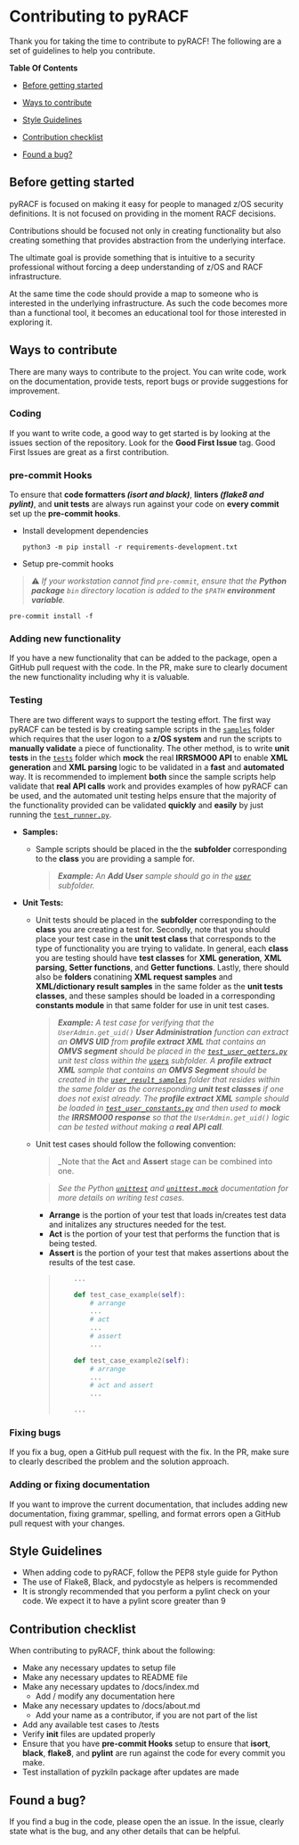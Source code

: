 # Contributing to pyRACF

Thank you for taking the time to contribute to pyRACF!
The following are a set of guidelines to help you contribute.

**Table Of Contents**

* [Before getting started](#before-getting-started)

* [Ways to contribute](#ways-to-contribute)

* [Style Guidelines](#style-guidelines)

* [Contribution checklist](#contribution-checklist)

* [Found a bug?](#found-a-bug)

## Before getting started

pyRACF is focused on making it easy for people to managed z/OS security definitions. It is not focused on providing in the moment RACF decisions.

Contributions should be focused not only in creating functionality but also creating something that provides abstraction from the underlying interface.

The ultimate goal is provide something that is intuitive to a security professional without forcing a deep understanding of z/OS and RACF infrastructure.

At the same time the code should provide a map to someone who is interested in the underlying infrastructure. As such the code becomes more than a functional tool, it becomes an educational tool for those interested in exploring it.

## Ways to contribute

There are many ways to contribute to the project. You can write code, work on the documentation, provide tests, report bugs or provide suggestions for improvement.

### Coding

If you want to write code, a good way to get started is by looking at the issues section of the repository. Look for the **Good First Issue** tag. Good First Issues are great as a first contribution.

### pre-commit Hooks
To ensure that **code formatters _(isort and black)_**, **linters _(flake8 and pylint)_**, and **unit tests** are always run against your code on **every commit** set up the **pre-commit hooks**.

* Install development dependencies
  ```shell
  python3 -m pip install -r requirements-development.txt
  ```
* Setup pre-commit hooks
> :warning: _If your workstation cannot find `pre-commit`, ensure that the **Python package** `bin` directory location is added to the `$PATH` **environment variable**._
  ```shell
  pre-commit install -f
  ```

### Adding new functionality

If you have a new functionality that can be added to the package, open a GitHub pull request with the code. In the PR, make sure to clearly document the new functionality including why it is valuable.

### Testing

There are two different ways to support the testing effort. The first way pyRACF can be tested is by creating sample scripts in the [`samples`](samples) folder which requires that the user logon to a **z/OS system** and run the scripts to **manually validate** a piece of functionality. The other method, is to write **unit tests** in the [`tests`](tests) folder which **mock** the real **IRRSMO00 API** to enable **XML generation** and **XML parsing** logic to be validated in a **fast** and **automated** way. It is recommended to implement **both** since the sample scripts help validate that **real API calls** work and provides examples of how pyRACF can be used, and the automated unit testing helps ensure that the majority of the functionality provided can be validated **quickly** and **easily** by just running the [`test_runner.py`](tests/test_runner.py).

* **Samples:**
  * Sample scripts should be placed in the the **subfolder** corresponding to the **class** you are providing a sample for. 

    > _**Example:** An **Add User** sample should go in the [`user`](samples/user) subfolder._
* **Unit Tests:**
  * Unit tests should be placed in the **subfolder** corresponding to the **class** you are creating a test for. Secondly, note that you should place your test case in the **unit test class** that corresponds to the type of functionality you are trying to validate. In general, each **class** you are testing should have **test classes** for **XML generation**, **XML parsing**, **Setter functions**, and **Getter functions**. Lastly, there should also be **folders** conatining **XML request samples** and **XML/dictionary result samples** in the same folder as the **unit tests classes**, and these samples should be loaded in a corresponding **constants module** in that same folder for use in unit test cases. 

    > _**Example:** A test case for verifying that the `UserAdmin.get_uid()` **User Administration** function can extract an **OMVS UID** from **profile extract XML** that contains an **OMVS segment** should be placed in the [`test_user_getters.py`](tests/user/test_user_getters.py) unit test class within the [`users`](tests/user) subfolder. A **profile extract XML** sample that contains an **OMVS Segment** should be created in the [`user_result_samples`](tests/user/user_result_samples) folder that resides within the same folder as the corresponding **unit test classes** if one does not exist already. The **profile extract XML** sample should be loaded in [`test_user_constants.py`](tests/user/test_user_constants.py) and then used to **mock** the **IRRSMO00 response** so that the `UserAdmin.get_uid()` logic can be tested without making a **real API call**._
    
  * Unit test cases should follow the following convention:

    > _Note that the **Act** and **Assert** stage can be combined into one.

    > _See the Python [`unittest`](https://docs.python.org/3/library/unittest.html) and [`unittest.mock`](https://docs.python.org/3/library/unittest.mock.html) documentation for more details on writing test cases._

    * **Arrange** is the portion of your test that loads in/creates test data and initalizes any structures needed for the test.
    * **Act** is the portion of your test that performs the function that is being tested.
    * **Assert** is the portion of your test that makes assertions about the results of the test case.

    > ```python
    >     ...     
    >
    >     def test_case_example(self):
    >         # arrange
    >         ...
    >         # act
    >         ...
    >         # assert
    >         ...
    >
    >     def test_case_example2(self):
    >         # arrange
    >         ...
    >         # act and assert
    >         ...
    >
    >     ...
    > ```

### Fixing bugs

If you fix a bug, open a GitHub pull request with the fix. In the PR, make sure to clearly described the problem and the solution approach.

### Adding or fixing documentation

If you want to improve the current documentation, that includes adding new documentation, fixing grammar, spelling, and format errors open a GitHub pull request with your changes.

## Style Guidelines

* When adding code to pyRACF, follow the PEP8 style guide for Python
* The use of Flake8, Black, and pydocstyle as helpers is recommended
* It is strongly recommended that you perform a pylint check on your code. We expect it to have a pylint score greater than 9

## Contribution checklist

When contributing to pyRACF, think about the following:

* Make any necessary updates to setup file
* Make any necessary updates to README file
* Make any necessary updates to /docs/index.md
  * Add / modify any documentation here
* Make any necessary updates to /docs/about.md
  * Add your name as a contributor, if you are not part of the list
* Add any available test cases to /tests
* Verify **init** files are updated properly
* Ensure that you have __pre-commit Hooks__ setup to ensure that **isort**, **black**, **flake8**, and **pylint** are run against the code for every commit you make.
* Test installation of pyzkiln package after updates are made

## Found a bug?

If you find a bug in the code, please open the an issue.
In the issue, clearly state what is the bug, and  any other details that can be helpful.
